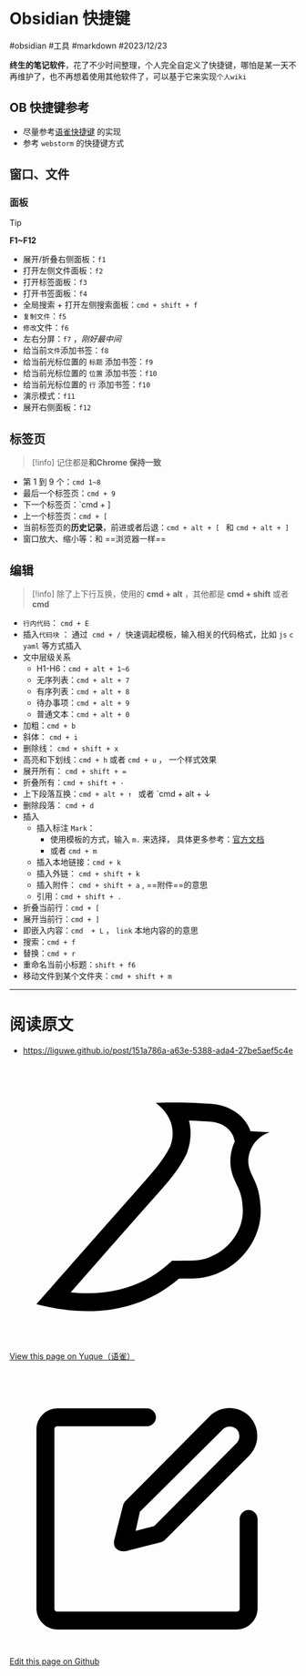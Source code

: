 
# Obsidian 快捷键


<Badge type="warning">#obsidian</Badge>  <Badge type="tip">#工具</Badge> <Badge type="info">#markdown</Badge> <Badge type="info">#2023/12/23</Badge> 

**终生的笔记软件**，花了不少时间整理，个人完全自定义了快捷键，哪怕是某一天不再维护了，也不再想着使用其他软件了，可以基于它来实现`个人wiki`

## OB 快捷键参考

- 尽量参考[语雀快捷键](https://www.yuque.com/yuque/gpvawt/shortcut) 的实现
- 参考 `webstorm` 的快捷键方式

## 窗口、文件

### 面板

> [!tip]
> **F1~F12**  

- 展开/折叠右侧面板：`f1`
- 打开左侧文件面板：`f2`
- 打开标签面板：`f3`
- 打开书签面板：`f4`
- 全局搜索 + 打开左侧搜索面板：`cmd + shift + f`
- `复制文件`：`f5`
- `修改`文件：`f6`
- 左右分屏：`f7` ，*刚好最中间*
- 给当前`文件`添加书签：`f8`
- 给当前光标位置的 `标题` 添加书签：`f9`
- 给当前光标位置的 `位置` 添加书签：`f10`
- 给当前光标位置的 `行`  添加书签：`f10`
- 演示模式：`f11`
- 展开右侧面板：`f12`


## 标签页

> [!info]
>  记住都是**和Chrome 保持一致** 


- 第 1 到 9 个：`cmd 1~8`
- 最后一个标签页：`cmd + 9`
- 下一个标签页：`cmd + ]
- 上一个标签页：`cmd + [`
- 当前标签页的**历史记录**，前进或者后退：`cmd + alt + [ `   和  `cmd + alt + ]`
- 窗口放大、缩小等：和 ==浏览器一样==

## 编辑

> [!info]
> 除了上下行互换，使用的 **cmd + alt** ，其他都是 **cmd + shift** 或者 **cmd**

- `行内代码`： `cmd + E`
- 插入`代码块` ： 通过  `cmd + /`  快速调起模板，输入相关的代码格式，比如 `js` `c` `yaml` 等方式插入
- 文中层级关系
	- H1-H6：`cmd + alt + 1~6`
	- 无序列表：`cmd + alt + 7` 
	- 有序列表：`cmd + alt + 8` 
	- 待办事项：`cmd + alt + 9` 
	- 普通文本：`cmd + alt + 0`  
- 加粗：`cmd + b`
- 斜体： `cmd + i`
- 删除线： `cmd + shift + x`   
- 高亮和下划线：`cmd + h`  或者 `cmd + u`  ， 一个样式效果
- 展开所有： `cmd + shift + =`
- 折叠所有：`cmd + shift + -`
- 上下段落互换：`cmd + alt + ↑ `  或者  `cmd + alt + ↓ 
- 删除段落： `cmd + d `
- 插入
	- 插入标注 `Mark`：
		- 使用模板的方式，输入 `m.` 来选择， 具体更多参考：[官方文档](https://help.obsidian.md/Editing+and+formatting/Callouts)
		- 或者 `cmd + m`
	- 插入本地链接：`cmd + k`
	- 插入外链： `cmd + shift + k`  
	- 插入附件： `cmd + shift + a`   , ==附件==的意思
	- 引用：`cmd + shift + .`
- 折叠当前行：`cmd + [`
- 展开当前行：`cmd + ]`
- 即嵌入内容：`cmd  + L`  ， `link` 本地内容的的意思
- 搜索：`cmd + f`
- 替换：`cmd + r`
- 重命名当前小标题：`shift + f6`
- 移动文件到某个文件夹：`cmd + shift + m`


---
# 阅读原文
- https://liguwe.github.io/post/151a786a-a63e-5388-ada4-27be5aef5c4e
<div class="liguwe-doc-footer" id="liguwe.site.blog-doc-footer">
            <div class="liguwe-doc-footer-edit-link">
                <p class="liguwe-doc-footer-p">
                    <svg t="1687912573060" class="icon" viewBox="0 0 1024 1024" version="1.1" xmlns="http://www.w3.org/2000/svg" p-id="1498">
                        <path d="M854.6 370.6c-9.9-39.4 9.9-102.2 73.4-124.4l-67.9-3.6s-25.7-90-143.6-98c-117.8-8.1-194.9-3-195-3 0.1 0 87.4 55.6 52.4 154.7-25.6 52.5-65.8 95.6-108.8 144.7-1.3 1.3-2.5 2.6-3.5 3.7C319.4 605 96 860 96 860c245.9 64.4 410.7-6.3 508.2-91.1 20.5-0.2 35.9-0.3 46.3-0.3 135.8 0 250.6-117.6 245.9-248.4-3.2-89.9-31.9-110.2-41.8-149.6z m-204.1 334c-10.6 0-26.2 0.1-46.8 0.3l-23.6 0.2-17.8 15.5c-47.1 41-104.4 71.5-171.4 87.6-52.5 12.6-110 16.2-172.7 9.6 18-20.5 36.5-41.6 55.4-63.1 92-104.6 173.8-197.5 236.9-268.5l1.4-1.4 1.3-1.5c4.1-4.6 20.6-23.3 24.7-28.1 9.7-11.1 17.3-19.9 24.5-28.6 30.7-36.7 52.2-67.8 69-102.2l1.6-3.3 1.2-3.4c13.7-38.8 15.4-76.9 6.2-112.8 22.5 0.7 46.5 1.9 71.7 3.6 33.3 2.3 55.5 12.9 71.1 29.2 5.8 6 10.2 12.5 13.4 18.7 1 2 1.7 3.6 2.3 5l5 17.7c-15.7 34.5-19.9 73.3-11.4 107.2 3 11.8 6.9 22.4 12.3 34.4 2.1 4.7 9.5 20.1 11 23.3 10.3 22.7 15.4 43 16.7 78.7 3.3 94.6-82.7 181.9-182 181.9z"
                              p-id="1499" ></path>
                    </svg>
                    <a href="https://www.yuque.com/liguwe/post/151a786a-a63e-5388-ada4-27be5aef5c4e" target="_blank" class="liguwe-doc-footer-edit-link-a">
                        View this page on Yuque（语雀）
                    </a>
                </p>
                <p class="liguwe-doc-footer-p">
                    <svg t="1687913054251" class="icon" viewBox="0 0 1024 1024" version="1.1" xmlns="http://www.w3.org/2000/svg" p-id="5173"><path d="M853.333333 501.333333c-17.066667 0-32 14.933333-32 32v320c0 6.4-4.266667 10.666667-10.666666 10.666667H170.666667c-6.4 0-10.666667-4.266667-10.666667-10.666667V213.333333c0-6.4 4.266667-10.666667 10.666667-10.666666h320c17.066667 0 32-14.933333 32-32s-14.933333-32-32-32H170.666667c-40.533333 0-74.666667 34.133333-74.666667 74.666666v640c0 40.533333 34.133333 74.666667 74.666667 74.666667h640c40.533333 0 74.666667-34.133333 74.666666-74.666667V533.333333c0-17.066667-14.933333-32-32-32z"  p-id="5174"></path><path d="M405.333333 484.266667l-32 125.866666c-2.133333 10.666667 0 23.466667 8.533334 29.866667 6.4 6.4 14.933333 8.533333 23.466666 8.533333h8.533334l125.866666-32c6.4-2.133333 10.666667-4.266667 14.933334-8.533333l300.8-300.8c38.4-38.4 38.4-102.4 0-140.8-38.4-38.4-102.4-38.4-140.8 0L413.866667 469.333333c-4.266667 4.266667-6.4 8.533333-8.533334 14.933334z m59.733334 23.466666L761.6 213.333333c12.8-12.8 36.266667-12.8 49.066667 0 12.8 12.8 12.8 36.266667 0 49.066667L516.266667 558.933333l-66.133334 17.066667 14.933334-68.266667z"  p-id="5175"></path></svg>
                    <a href="https://github.com/liguwe/liguwe.github.io/blob/master/post/151a786a-a63e-5388-ada4-27be5aef5c4e.md" target="_blank" class="liguwe-doc-footer-edit-link-a">Edit this page on Github</a>
                </p>
            </div>
            <div id="liguwe-comment"></div></div>